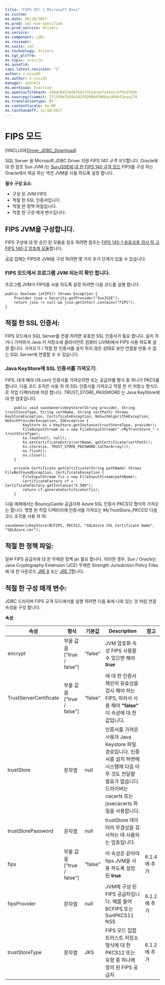 ```yaml
---
title: "FIPS 모드 | Microsoft Docs"
ms.custom: 
ms.date: 06/28/2017
ms.prod: sql-non-specified
ms.prod_service: drivers
ms.service: 
ms.component: jdbc
ms.reviewer: 
ms.suite: sql
ms.technology: drivers
ms.tgt_pltfrm: 
ms.topic: article
ms.assetid: 
caps.latest.revision: "1"
author: v-nisidh
ms.author: v-nisidh
manager: andrela
ms.workload: Inactive
ms.openlocfilehash: 29ddc84524d87b4277b1dc4efc4431c4f9c5f5d5
ms.sourcegitcommit: 2713f8e7b504101f9298a0706bacd84bf2eaa174
ms.translationtype: MT
ms.contentlocale: ko-KR
ms.lasthandoff: 11/18/2017
---
```

# <a name="fips-mode"></a>FIPS 모드
[!INCLUDE[Driver_JDBC_Download](../../includes/driver_jdbc_download.md)]

SQL Server 용 Microsoft JDBC Driver 지원 *FIPS 140 규격 모드*합니다. Oracle에 대 한 참조 Sun JVM /는 [SunJSSE에 대 한 FIPS 140 규격 모드](https://docs.oracle.com/javase/7/docs/technotes/guides/security/jsse/FIPS.html) FIPS를 구성 하는 Oracle에서 제공 하는 섹션 JVM을 사용 하도록 설정 합니다. 

**필수 구성 요소**:
* 구성 된 JVM FIPS
* 적절 한 SSL 인증서입니다.
* 적절 한 정책 파일입니다. 
* 적절 한 구성 매개 변수입니다. 


## <a name="fips-configured-jvm"></a>FIPS JVM을 구성합니다.

FIPS 구성에 대 한 승인 된 모듈을 참조 하려면 참조는 [FIPS 140-1 유효성을 검사 하 고 FIPS 140-2 암호화 모듈](http://csrc.nist.gov/groups/STM/cmvp/documents/140-1/1401val2016.htm)합니다. 

공급 업체는 FIPS와 JVM을 구성 하려면 몇 가지 추가 단계가 있을 수 있습니다.

### <a name="ensure-your-jvm-is-in-fips-mode"></a>FIPS 모드에서 프로그램 JVM 되는지 확인 합니다.
프로그램 JVM가 FIPS를 사용 하도록 설정 하려면 다음 코드를 실행 합니다. 

````
public boolean isFIPS() throws Exception {
    Provider jsse = Security.getProvider("SunJSSE");
    return jsse != null && jsse.getInfo().contains("FIPS");
}
````

## <a name="appropriate-ssl-certificate"></a>적절 한 SSL 인증서:
FIPS 모드에서 SQL Server를 연결 하려면 유효한 SSL 인증서가 필요 합니다. 설치 하거나 가져와서 Java 키 저장소에 클라이언트 컴퓨터 (JVM)에서 FIPS 사용 하도록 설정 합니다. 가져오기 / 적절 한 인증서를 설치 하지 않은 상태로 보안 연결을 만들 수 없는 SQL Server에 연결할 수 수 있습니다.

### <a name="importing-ssl-certificate-in-java-keystore"></a>Java KeyStore에 SSL 인증서를 가져오기:
FIPS, 대개 해야 (여.cert) 인증서를 가져오려면 또는 공급자별 형식 중 하나가 PKCS를 합니다. 다음 코드 조각은 사용 하 여 SSL 인증서를 가져오고 적절 한 키 저장소 형식으로 작업 디렉터리에 저장 합니다. _TRUST_STORE_PASSWORD_ 는 Java KeyStore에 대 한 암호입니다. 

````
    public void saveGenericKeyStore(String provider, String trustStoreType, String certName, String certPath) throws KeyStoreException, CertificateException, NoSuchAlgorithmException, NoSuchProviderException, IOException {
        KeyStore ks = KeyStore.getInstance(trustStoreType, provider);
        FileOutputStream os = new FileOutputStream("./MyTrustStore_" + trustStoreType);
        ks.load(null, null);
        ks.setCertificateEntry(certName, getCertificate(certPath));
        ks.store(os, TRUST_STORE_PASSWORD.toCharArray());
        os.flush();
        os.close();
    }

    private Certificate getCertificate(String pathName) throws FileNotFoundException, CertificateException {
        FileInputStream fis = new FileInputStream(pathName);
        CertificateFactory cf = CertificateFactory.getInstance("X.509");
        return cf.generateCertificate(fis);
    }

````


다음 예제에서는 BouncyCastle 공급자와 Azure SSL 인증서 PKCS12 형식의 가져오는 합니다. 명명 된 작업 디렉터리에 인증서를 가져오는 _MyTrustStore_PKCS12_ 다음 코드 조각을 사용 하 여:

` saveGenericKeyStore(BCFIPS, PKCS12, "SQLAzure SSL Certificate Name", "SQLAzure.cer"); `

## <a name="appropriate-policy-files"></a>적절 한 정책 파일: 
일부 FIPS 공급자에 대 한 무제한 정책 jar 필요 합니다. 이러한 경우, Sun / Oracle는 Java Cryptography Extension (JCE) 무제한 Strength Jurisdiction Policy Files에 대 한 다운로드 [JRE 8](http://www.oracle.com/technetwork/java/javase/downloads/jce8-download-2133166.html) 또는 [JRE 7](http://www.oracle.com/technetwork/java/javase/downloads/jce-7-download-432124.html)합니다. 

## <a name="appropriate-configuration-parameters"></a>적절 한 구성 매개 변수: 
JDBC 드라이버 FIPS 규격 모드에서를 실행 하려면 다음 표에 나와 있는 것 처럼 연결 속성을 구성 합니다. 

**속성**: 

|속성|형식|기본값|Description|참고|
|---|---|---|---|---|
|encrypt|부울 값을 ["true / false"]|"false"|JVM 암호화 속성 FIPS 사용할 수 있으면 해야 **true**||
|TrustServerCertificate|부울 값을 ["true / false"]|"false"|에 대 한 인증서 체인의 유효성을 검사 해야 하는 FIPS, 따라서 사용 해야 **"false"** 이 속성에 대 한 값입니다. ||
|trustStore|문자열|null|인증서를 가져온 사용자 Java Keystore 파일 경로입니다. 인증서를 설치 하면에 시스템에 다음 아무 것도 전달할 필요가 없습니다. 드라이버는 cacerts 또는 jssecacerts 파일을 사용합니다.||
|trustStorePassword|문자열|null|trustStore 데이터의 무결성을 검사하는 데 사용되는 암호입니다.||
|fips|부울 값을 ["true / false"]|"false"|이 속성은 같아야 fips JVM을 사용 하도록 설정 된 **true**|6.1.4에 추가||
|fipsProvider|문자열|null|JVM에 구성 된 FIPS 공급자입니다. 예를 들어 BCFIPS 또는 SunPKCS11 NSS |6.1.2에 추가|
|trustStoreType|문자열|JKS|FIPS 모드 집합 트러스트 저장소 형식에 대 한 PKCS12 또는 유형 중 하나에 정의 된 FIPS 공급자 |6.1.2에 추가||



  
